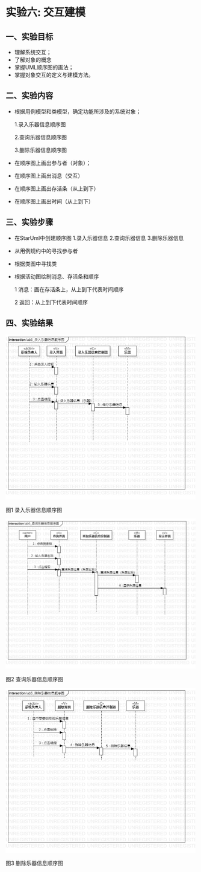 # 实验六: 交互建模

## 一、实验目标

- 理解系统交互；
- 了解对象的概念
- 掌握UML顺序图的画法；
- 掌握对象交互的定义与建模方法。

## 二、实验内容

- 根据用例模型和类模型，确定功能所涉及的系统对象；

  1.录入乐器信息顺序图

  2.查询乐器信息顺序图

  3.删除乐器信息顺序图

- 在顺序图上画出参与者（对象）；

- 在顺序图上画出消息（交互）

- 在顺序图上画出存活条（从上到下）

- 在顺序图上画出时间（从上到下）

## 三、实验步骤

- 在StarUml中创建顺序图 1.录入乐器信息 2.查询乐器信息 3.删除乐器信息

- 从用例规约中的寻找参与者

- 根据类图中寻找类

- 根据活动图绘制消息、存活条和顺序

  1 消息：画在存活条上，从上到下代表时间顺序

  2 返回：从上到下代表时间顺序

## 四、实验结果

![录入乐器信息顺序图](./lab6_录入乐器信息顺序图.jpg)

图1 录入乐器信息顺序图

![查询乐器信息顺序图](./lab6_查询乐器信息顺序图.jpg)

图2 查询乐器信息顺序图 

![删除乐器信息顺序图](./lab6_删除乐器信息顺序图.jpg)

图3 删除乐器信息顺序图
